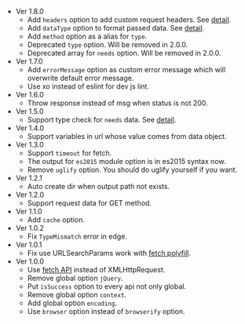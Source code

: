 - Ver 1.8.0
	- Add `headers` option to add custom request headers. See [detail][opt-headers].
	- Add `dataType` option to format passed data. See [detail][opt-dataType].
	- Add `method` option as a alias for `type`.
	- Deprecated `type` option. Will be removed in 2.0.0.
	- Deprecated array for `needs` option. Will be removed in 2.0.0.
- Ver 1.7.0
	- Add `errorMessage` option as custom error message which will overwrite default error message.
	- Use xo instead of eslint for dev js lint.
- Ver 1.6.0
    - Throw response instead of msg when status is not 200.
- Ver 1.5.0
    - Support type check for `needs` data. See [detail][opt-needs].
- Ver 1.4.0
    - Support variables in url whose value comes from data object.
- Ver 1.3.0
    - Support `timeout` for fetch.
    - The output for `es2015` module option is in es2015 syntax now.
    - Remove `uglify` option. You should do uglify yourself if you want.
- Ver 1.2.1
    - Auto create dir when output path not exists.
- Ver 1.2.0
    - Support request data for GET method.
- Ver 1.1.0
    - Add `cache` option.
- Ver 1.0.2
    - Fix `TypeMismatch` error in edge.
- Ver 1.0.1
    - Fix use URLSearchParams work with [fetch polyfill][fetch-polyfill].
- Ver 1.0.0
    - Use [fetch API][fetch-api] instead of XMLHttpRequest.
    - Remove global option `jQuery`.
    - Put `isSuccess` option to every api not only global.
    - Remove global option `context`.
    - Add global option `encoding`.
    - Use `browser` option instead of `browserify` option.

[opt-headers]:https://github.com/poppinlp/js-api-generator#headers-object
[opt-dataType]:https://github.com/poppinlp/js-api-generator#datatype-string
[opt-needs]:https://github.com/poppinlp/js-api-generator#needs-array--object
[fetch-polyfill]:https://github.com/github/fetch
[fetch-api]:https://developer.mozilla.org/en-US/docs/Web/API/Fetch_API
